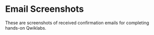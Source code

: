 Email Screenshots
========

These are screenshots of received confirmation emails for completing hands-on Qwiklabs.

